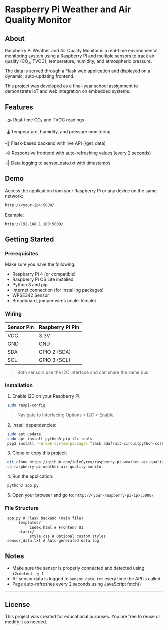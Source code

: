 # Raspberry Pi Weather and Air Quality Monitor

## About

Raspberry Pi Weather and Air Quality Monitor is a real-time environmental monitoring system using a Raspberry Pi and multiple sensors to track air quality (CO₂, TVOC), temperature, humidity, and atmospheric pressure. 

The data is served through a Flask web application and displayed on a dynamic, auto-updating frontend.

This project was developed as a final-year school assignment to demonstrate IoT and web integration on embedded systems.

## Features

-🌫️ Real-time CO₂ and TVOC readings

-🌡️ Temperature, humidity, and pressure monitoring

-🧠 Flask-based backend with live API (/get_data)

-🌐 Responsive frontend with auto-refreshing values (every 2 seconds)

-📝 Data logging to sensor_data.txt with timestamps

## Demo

Access the application from your Raspberry Pi or any device on the same network:

```http://<your-ip>:5000/```

Example:

```http://192.168.1.100:5000/```

## Getting Started

### Prerequisites

Make sure you have the following:

- Raspberry Pi 4 (or compatible)
- Raspberry Pi OS Lite installed
- Python 3 and pip
- Internet connection (for installing packages)
- WPSE342 Sensor
- Breadboard, jumper wires (male-female)

### Wiring

| Sensor Pin | Raspberry Pi Pin |
|------------------|------------------|
| VCC | 3.3V |
| GND | GND |
| SDA | GPIO 2 (SDA) |
| SCL | GPIO 3 (SCL) |

> Both sensors use the I2C interface and can share the same bus.


### Installation

1. Enable I2C on your Raspberry Pi:
```bash
 sudo raspi-config
```
 > Navigate to Interfacing Options > I2C > Enable.
2. Install dependencies:
```bash
 sudo apt update
 sudo apt install python3-pip i2c-tools
 pip3 install --break-system-packages flask adafruit-circuitpython-ccs811 adafruit-circuitpython-bme280

```
3. Clone or copy this project:
```bash
 git clone https://github.com/idleCyrex/raspberry-pi-weather-air-quality-monitor.git
 cd raspberry-pi-weather-air-quality-monitor
```
4. Run the application:
```bash
 python3 app.py
```
5. Open your browser and go to:
 ```http://<your-raspberry-pi-ip>:5000/```


### File Structure

     app.py # Flask backend (main file)
          templates/
               index.html # Frontend UI
          static/
               style.css # Optional custom styles
     sensor_data.txt # Auto-generated data log

## Notes

- Make sure the sensor is properly connected and detected using `i2cdetect -y 1`
- All sensor data is logged to `sensor_data.txt` every time the API is called
- Page auto-refreshes every 2 seconds using JavaScript fetch()

---

## License

This project was created for educational purposes. You are free to reuse or modify it as needed.
